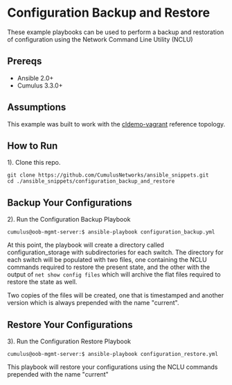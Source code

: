 # Configuration Backup and Restore

These example playbooks can be used to perform a backup and restoration of configuration using the Network Command Line Utility (NCLU)

## Prereqs
* Ansible 2.0+
* Cumulus 3.3.0+

## Assumptions
This example was built to work with the [cldemo-vagrant](https://github.com/CumulusNetworks/cldemo-vagrant) reference topology.

## How to Run
1). Clone this repo.
```
git clone https://github.com/CumulusNetworks/ansible_snippets.git
cd ./ansible_snippets/configuration_backup_and_restore
```

## Backup Your Configurations
2). Run the Configuration Backup Playbook
```
cumulus@oob-mgmt-server:$ ansible-playbook configuration_backup.yml
```
At this point, the playbook will create a directory called configuration_storage with subdirectories for each switch. The directory for each switch will be populated with two files, one containing the NCLU commands required to restore the present state, and the other with the output of `net show config files` which will archive the flat files required to restore the state as well.

Two copies of the files will be created, one that is timestamped and another version which is always prepended with the name "current".

## Restore Your Configurations
3). Run the Configuration Restore Playbook
```
cumulus@oob-mgmt-server:$ ansible-playbook configuration_restore.yml
```
This playbook will restore your configurations using the NCLU commands prepended with the name "current"


